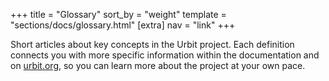 +++
title = "Glossary"
sort_by = "weight"
template = "sections/docs/glossary.html"
[extra]
nav = "link"
+++

Short articles about key concepts in the Urbit project. Each definition connects you with more specific information within the documentation and on [urbit.org](https://urbit.org), so you can learn more about the project at your own pace.
